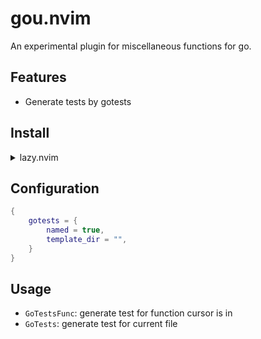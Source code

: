 # gou.nvim

An experimental plugin for miscellaneous functions for go.

## Features

- Generate tests by gotests

## Install

<details>
    <summary>lazy.nvim</summary>

```lua
{
    "aryonal/gou.nvim",
    dependencies = {
        "nvim-treesitter/nvim-treesitter",
    },
    ft = {
        "go",
    },
    cmd = {
        "GoTests",
        "GoTestsFunc",
    },
    config = function()
        require("gou").setup({})
    end
}
```

</details>

## Configuration

```lua
{
    gotests = {
        named = true,
        template_dir = "",
    }
}
```

## Usage

- `GoTestsFunc`: generate test for function cursor is in
- `GoTests`: generate test for current file
